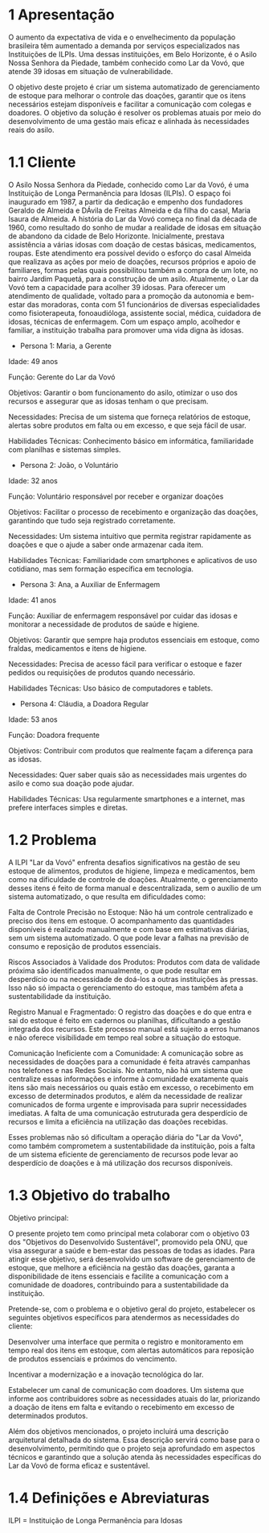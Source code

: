 # 1 Apresentação 

O aumento da expectativa de vida e o envelhecimento da população brasileira têm aumentado a demanda por serviços especializados nas Instituições de ILPIs. Uma dessas instituições, em Belo Horizonte, é o Asilo Nossa Senhora da Piedade, também conhecido como Lar da Vovó, que atende 39 idosas em situação de vulnerabilidade.  

O objetivo deste projeto é criar um sistema automatizado de gerenciamento de estoque para melhorar o controle das doações, garantir que os itens necessários estejam disponíveis e facilitar a comunicação com colegas e doadores. O objetivo da solução é resolver os problemas atuais por meio do desenvolvimento de uma gestão mais eficaz e alinhada às necessidades reais do asilo. 

 

# 1.1 Cliente 

O Asilo Nossa Senhora da Piedade, conhecido como Lar da Vovó, é uma Instituição de Longa Permanência para Idosas (ILPIs). O espaço foi inaugurado em 1987, a partir da dedicação e empenho dos fundadores Geraldo de Almeida e DÁvila de Freitas Almeida e da filha do casal, Maria Isaura de Almeida. A história do Lar da Vovó começa no final da década de 1960, como resultado do sonho de mudar a realidade de idosas em situação de abandono da cidade de Belo Horizonte. Inicialmente, prestava assistência a várias idosas com doação de cestas básicas, medicamentos, roupas. Este atendimento era possível devido o esforço do casal Almeida que realizava as ações por meio de doações, recursos próprios e apoio de familiares, formas pelas quais possibilitou também a compra de um lote, no bairro Jardim Paquetá, para a construção de um asilo. Atualmente, o Lar da Vovó tem a capacidade para acolher 39 idosas. Para oferecer um atendimento de qualidade, voltado para a promoção da autonomia e bem-estar das moradoras, conta com 51 funcionários de diversas especialidades como fisioterapeuta, fonoaudióloga, assistente social, médica, cuidadora de idosas, técnicas de enfermagem. Com um espaço amplo, acolhedor e familiar, a instituição trabalha para promover uma vida digna às idosas. 

 

- Persona 1: Maria, a Gerente 

Idade: 49 anos 

Função: Gerente do Lar da Vovó 

Objetivos: Garantir o bom funcionamento do asilo, otimizar o uso dos recursos e assegurar que as idosas tenham o que precisam. 

Necessidades: Precisa de um sistema que forneça relatórios de estoque, alertas sobre produtos em falta ou em excesso, e que seja fácil de usar. 

Habilidades Técnicas: Conhecimento básico em informática, familiaridade com planilhas e sistemas simples. 

- Persona 2: João, o Voluntário 

Idade: 32 anos 

Função: Voluntário responsável por receber e organizar doações 

Objetivos: Facilitar o processo de recebimento e organização das doações, garantindo que tudo seja registrado corretamente. 

Necessidades: Um sistema intuitivo que permita registrar rapidamente as doações e que o ajude a saber onde armazenar cada item. 

Habilidades Técnicas: Familiaridade com smartphones e aplicativos de uso cotidiano, mas sem formação específica em tecnologia. 

- Persona 3: Ana, a Auxiliar de Enfermagem 

Idade: 41 anos 

Função: Auxiliar de enfermagem responsável por cuidar das idosas e monitorar a necessidade de produtos de saúde e higiene. 

Objetivos: Garantir que sempre haja produtos essenciais em estoque, como fraldas, medicamentos e itens de higiene. 

Necessidades: Precisa de acesso fácil para verificar o estoque e fazer pedidos ou requisições de produtos quando necessário. 

Habilidades Técnicas: Uso básico de computadores e tablets. 

- Persona 4: Cláudia, a Doadora Regular 

Idade: 53 anos 

Função: Doadora frequente 

Objetivos: Contribuir com produtos que realmente façam a diferença para as idosas. 

Necessidades: Quer saber quais são as necessidades mais urgentes do asilo e como sua doação pode ajudar. 

Habilidades Técnicas: Usa regularmente smartphones e a internet, mas prefere interfaces simples e diretas. 

 

 

# 1.2 Problema 

A ILPI "Lar da Vovó" enfrenta desafios significativos na gestão de seu estoque de alimentos, produtos de higiene, limpeza e medicamentos, bem como na dificuldade de controle de doações. Atualmente, o gerenciamento desses itens é feito de forma manual e descentralizada, sem o auxílio de um sistema automatizado, o que resulta em dificuldades como: 

Falta de Controle Precisão no Estoque: Não há um controle centralizado e preciso dos itens em estoque. O acompanhamento das quantidades disponíveis é realizado manualmente e com base em estimativas diárias, sem um sistema automatizado. O que pode levar a falhas na previsão de consumo e reposição de produtos essenciais. 

Riscos Associados à Validade dos Produtos: Produtos com data de validade próxima são identificados manualmente, o que pode resultar em desperdício ou na necessidade de doá-los a outras instituições às pressas. Isso não só impacta o gerenciamento do estoque, mas também afeta a sustentabilidade da instituição. 

Registro Manual e Fragmentado: O registro das doações e do que entra e sai do estoque é feito em cadernos ou planilhas, dificultando a gestão integrada dos recursos. Este processo manual está sujeito a erros humanos e não oferece visibilidade em tempo real sobre a situação do estoque. 

Comunicação Ineficiente com a Comunidade: A comunicação sobre as necessidades de doações para a comunidade é feita através campanhas nos telefones e nas Redes Sociais. No entanto, não há um sistema que centralize essas informações e informe à comunidade exatamente quais itens são mais necessários ou quais estão em excesso, o recebimento em excesso de determinados produtos, e além da necessidade de realizar comunicados de forma urgente e improvisada para suprir necessidades imediatas. A falta de uma comunicação estruturada gera desperdício de recursos e limita a eficiência na utilização das doações recebidas. 

Esses problemas não só dificultam a operação diária do "Lar da Vovó", como também comprometem a sustentabilidade da instituição, pois a falta de um sistema eficiente de gerenciamento de recursos pode levar ao desperdício de doações e à má utilização dos recursos disponíveis. 

 

# 1.3 Objetivo do trabalho 

Objetivo principal:  

O presente projeto tem como principal meta colaborar com o objetivo 03 dos "Objetivos do Desenvolvido Sustentável", promovido pela ONU, que visa assegurar a saúde e bem-estar das pessoas de todas as idades. Para atingir esse objetivo, será desenvolvido um software de gerenciamento de estoque, que melhore a eficiência na gestão das doações, garanta a disponibilidade de itens essenciais e facilite a comunicação com a comunidade de doadores, contribuindo para a sustentabilidade da instituição. 

 

Pretende-se, com o problema e o objetivo geral do projeto, estabelecer os seguintes objetivos específicos para atendermos as necessidades do cliente: 

Desenvolver uma interface que permita o registro e monitoramento em tempo real dos itens em estoque, com alertas automáticos para reposição de produtos essenciais e próximos do vencimento. 

Incentivar a modernização e a inovação tecnológica do lar. 

Estabelecer um canal de comunicação com doadores. Um sistema que informe aos contribuidores sobre as necessidades atuais do lar, priorizando a doação de itens em falta e evitando o recebimento em excesso de determinados produtos. 

Além dos objetivos mencionados, o projeto incluirá uma descrição arquitetural detalhada do sistema. Essa descrição servirá como base para o desenvolvimento, permitindo que o projeto seja aprofundado em aspectos técnicos e garantindo que a solução atenda às necessidades específicas do Lar da Vovó de forma eficaz e sustentável. 

 

# 1.4 Definições e Abreviaturas 

ILPI = Instituição de Longa Permanência para Idosas  
